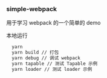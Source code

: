 ### simple-webpack
用于学习 webpack 的一个简单的 demo

本地运行
```sh
  yarn
  yarn build // 打包
  yarn debug // 调试 webpack
  yarn tapable // 测试 Tapable 示例
  yarn loader // 测试 loader 示例
```

